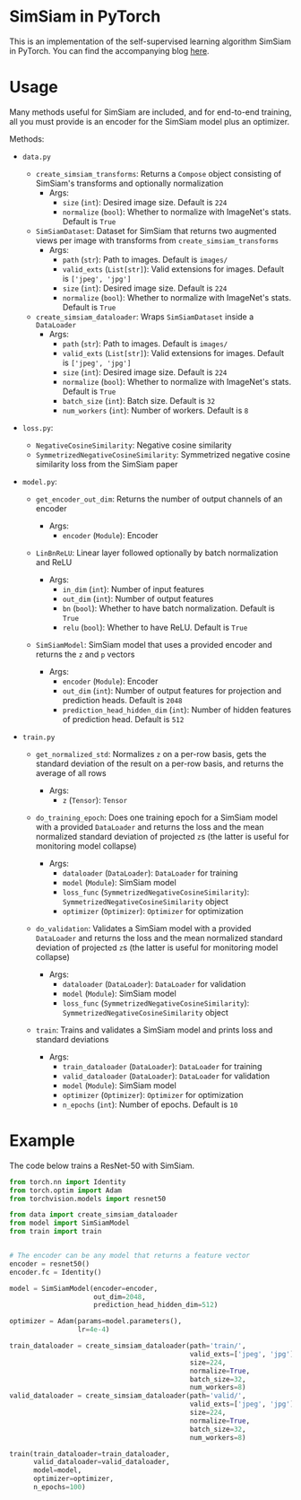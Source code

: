 # SimSiam in PyTorch
This is an implementation of the self-supervised learning algorithm SimSiam in PyTorch. You can find the accompanying blog [here](https://medium.datadriveninvestor.com/simsiam-in-pytorch-part-1-the-data-ecbe2234c1a).

# Usage
Many methods useful for SimSiam are included, and for end-to-end training, all you must provide is an encoder for the SimSiam model plus an optimizer.

Methods:

* ```data.py```

  * ```create_simsiam_transforms```: Returns a ```Compose``` object consisting of SimSiam's transforms and optionally normalization
    * Args:
      * ```size``` (```int```): Desired image size. Default is ```224```
      * ```normalize``` (```bool```): Whether to normalize with ImageNet's stats. Default is ```True```
  * ```SimSiamDataset```: Dataset for SimSiam that returns two augmented views per image with transforms from ```create_simsiam_transforms```
    * Args:
      * ```path``` (```str```): Path to images. Default is ```images/```
      * ```valid_exts``` (```List[str]```): Valid extensions for images. Default is ```['jpeg', 'jpg']```
      * ```size``` (```int```): Desired image size. Default is ```224```
      * ```normalize``` (```bool```): Whether to normalize with ImageNet's stats. Default is ```True```
  * ```create_simsiam_dataloader```: Wraps ```SimSiamDataset``` inside a ```DataLoader```
    * Args:
      * ```path``` (```str```): Path to images. Default is ```images/```
      * ```valid_exts``` (```List[str]```): Valid extensions for images. Default is ```['jpeg', 'jpg']```
      * ```size``` (```int```): Desired image size. Default is ```224```
      * ```normalize``` (```bool```): Whether to normalize with ImageNet's stats. Default is ```True```
      * ```batch_size``` (```int```): Batch size. Default is ```32```
      * ```num_workers``` (```int```): Number of workers. Default is ```8```


* ```loss.py```:
  * ```NegativeCosineSimilarity```: Negative cosine similarity
  * ```SymmetrizedNegativeCosineSimilarity```: Symmetrized negative cosine similarity loss from the SimSiam paper


* ```model.py```:
  * ```get_encoder_out_dim```: Returns the number of output channels of an encoder
    * Args:
      * ```encoder``` (```Module```): Encoder
  
  * ```LinBnReLU```: Linear layer followed optionally by batch normalization and ReLU
    * Args:
      * ```in_dim``` (```int```): Number of input features
      * ```out_dim``` (```int```): Number of output features
      * ```bn``` (```bool```): Whether to have batch normalization. Default is ```True```
      * ```relu``` (```bool```): Whether to have ReLU. Default is ```True```
  * ```SimSiamModel```: SimSiam model that uses a provided encoder and returns the ```z``` and ```p``` vectors
    * Args:
      * ```encoder``` (```Module```): Encoder
      * ```out_dim``` (```int```): Number of output features for projection and prediction heads. Default is ```2048```
      * ```prediction_head_hidden_dim``` (```int```): Number of hidden features of prediction head. Default is ```512```
 
 
* ```train.py```
  * ```get_normalized_std```: Normalizes ```z``` on a per-row basis, gets the standard deviation of the result on a per-row basis, and returns the average of all rows
    * Args:
      * ```z``` (```Tensor```): ```Tensor```
  
  * ```do_training_epoch```: Does one training epoch for a SimSiam model with a provided ```DataLoader``` and returns the loss and the mean normalized standard deviation of projected ```z```s (the latter is useful for monitoring model collapse)
    * Args:
      * ```dataloader``` (```DataLoader```): ```DataLoader``` for training
      * ```model``` (```Module```): SimSiam model
      * ```loss_func``` (```SymmetrizedNegativeCosineSimilarity```): ```SymmetrizedNegativeCosineSimilarity``` object
      * ```optimizer``` (```Optimizer```): ```Optimizer``` for optimization
  
  * ```do_validation```: Validates a SimSiam model with a provided ```DataLoader``` and returns the loss and the mean normalized standard deviation of projected ```z```s (the latter is useful for monitoring model collapse)
    * Args:
      * ```dataloader``` (```DataLoader```): ```DataLoader``` for validation
      * ```model``` (```Module```): SimSiam model
      * ```loss_func``` (```SymmetrizedNegativeCosineSimilarity```): ```SymmetrizedNegativeCosineSimilarity``` object
  
  * ```train```: Trains and validates a SimSiam model and prints loss and standard deviations
    * Args:
      * ```train_dataloader``` (```DataLoader```): ```DataLoader``` for training
      * ```valid_dataloader``` (```DataLoader```): ```DataLoader``` for validation
      * ```model``` (```Module```): SimSiam model
      * ```optimizer``` (```Optimizer```): ```Optimizer``` for optimization
      * ```n_epochs``` (```int```): Number of epochs. Default is ```10```

# Example

The code below trains a ResNet-50 with SimSiam.

```python
from torch.nn import Identity
from torch.optim import Adam
from torchvision.models import resnet50

from data import create_simsiam_dataloader
from model import SimSiamModel
from train import train


# The encoder can be any model that returns a feature vector
encoder = resnet50()
encoder.fc = Identity()

model = SimSiamModel(encoder=encoder,
                     out_dim=2048, 
                     prediction_head_hidden_dim=512)

optimizer = Adam(params=model.parameters(),
                 lr=4e-4)

train_dataloader = create_simsiam_dataloader(path='train/',
                                             valid_exts=['jpeg', 'jpg'],
                                             size=224,
                                             normalize=True,
                                             batch_size=32, 
                                             num_workers=8)
valid_dataloader = create_simsiam_dataloader(path='valid/',
                                             valid_exts=['jpeg', 'jpg'],
                                             size=224,
                                             normalize=True,
                                             batch_size=32, 
                                             num_workers=8)

train(train_dataloader=train_dataloader,
      valid_dataloader=valid_dataloader,
      model=model,
      optimizer=optimizer,
      n_epochs=100)
```

